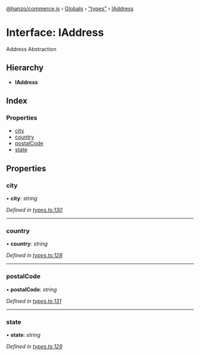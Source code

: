 [@hanzo/commerce.js](../README.md) › [Globals](../globals.md) › ["types"](../modules/_types_.md) › [IAddress](_types_.iaddress.md)

# Interface: IAddress

Address Abstraction

## Hierarchy

* **IAddress**

## Index

### Properties

* [city](_types_.iaddress.md#city)
* [country](_types_.iaddress.md#country)
* [postalCode](_types_.iaddress.md#postalcode)
* [state](_types_.iaddress.md#state)

## Properties

###  city

• **city**: *string*

*Defined in [types.ts:130](https://github.com/hanzoai/commerce.js/blob/80c8ee8/src/types.ts#L130)*

___

###  country

• **country**: *string*

*Defined in [types.ts:128](https://github.com/hanzoai/commerce.js/blob/80c8ee8/src/types.ts#L128)*

___

###  postalCode

• **postalCode**: *string*

*Defined in [types.ts:131](https://github.com/hanzoai/commerce.js/blob/80c8ee8/src/types.ts#L131)*

___

###  state

• **state**: *string*

*Defined in [types.ts:129](https://github.com/hanzoai/commerce.js/blob/80c8ee8/src/types.ts#L129)*
